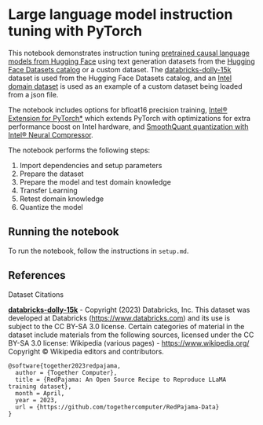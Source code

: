 # Large language model instruction tuning with PyTorch

This notebook demonstrates instruction tuning [pretrained causal language models from Hugging Face](https://huggingface.co/models)
using text generation datasets from the [Hugging Face Datasets catalog](https://huggingface.co/datasets) or
a custom dataset. The [databricks-dolly-15k](https://huggingface.co/datasets/databricks/databricks-dolly-15k) dataset is used
from the Hugging Face Datasets catalog, and an [Intel domain dataset](https://raw.githubusercontent.com/intel/intel-extension-for-transformers/1.0.1/examples/optimization/pytorch/huggingface/language-modeling/chatbot/intel_domain.json)
is used as an example of a custom dataset being loaded from a json file.

The notebook includes options for bfloat16 precision training,
[Intel® Extension for PyTorch\*](https://intel.github.io/intel-extension-for-pytorch) which extends PyTorch
with optimizations for extra performance boost on Intel hardware, and [SmoothQuant quantization with Intel® Neural Compressor](https://github.com/intel/neural-compressor/blob/v2.1.1/docs/source/smooth_quant.md).

The notebook performs the following steps:
1. Import dependencies and setup parameters
2. Prepare the dataset
3. Prepare the model and test domain knowledge
4. Transfer Learning
5. Retest domain knowledge
6. Quantize the model

## Running the notebook

To run the notebook, follow the instructions in `setup.md`.

## References

Dataset Citations

<b>[databricks-dolly-15k](https://huggingface.co/datasets/databricks/databricks-dolly-15k)</b> - Copyright (2023) Databricks, Inc. This dataset was developed at Databricks (https://www.databricks.com) and its use is subject to the CC BY-SA 3.0 license. Certain categories of material in the dataset include materials from the following sources, licensed under the CC BY-SA 3.0 license: Wikipedia (various pages) - https://www.wikipedia.org/ Copyright © Wikipedia editors and contributors.

```
@software{together2023redpajama,
  author = {Together Computer},
  title = {RedPajama: An Open Source Recipe to Reproduce LLaMA training dataset},
  month = April,
  year = 2023,
  url = {https://github.com/togethercomputer/RedPajama-Data}
}
```
